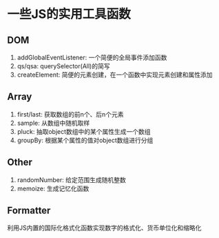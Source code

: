 # 一些JS的实用工具函数
## DOM
1. addGlobalEventListener: 一个简便的全局事件添加函数
2. qs/qsa: querySelector(All)的简写
3. createElement: 简便的元素创建，在一个函数中实现元素创建和属性添加

## Array
1. first/last: 获取数组的前n个、后n个元素
2. sample: 从数组中随机取样
3. pluck: 抽取object数组中的某个属性生成一个数组
4. groupBy: 根据某个属性的值对object数组进行分组

## Other
1. randomNumber: 给定范围生成随机整数
2. memoize: 生成记忆化函数

## Formatter
利用JS内置的国际化格式化函数实现数字的格式化、货币单位化和缩略化
